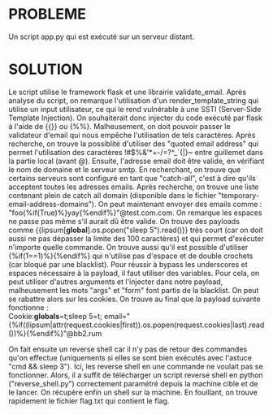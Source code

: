 # PROBLEME
Un script app.py qui est exécuté sur un serveur distant.

# SOLUTION
Le script utilise le framework flask et une librairie validate_email.
Après analyse du script, on remarque l'utilisation d'un render_template_string qui utilise un input utilisateur, ce qui le rend vulnérable à une SSTI (Server-Side Template Injection). On souhaiterait donc injecter du code exécuté par flask à l'aide de {{}} ou {%%}. Malheusement, on doit pouvoir passer le validateur d'email qui nous empêche l'utilisation de tels caractères. Après recherche, on trouve la possiblité d'utiliser des "quoted email address" qui permet l'utilisation des caractères !#$%&'*+-/=?^_`{|}~ entre guillemet dans la partie local (avant @). Ensuite, l'adresse email doit être valide, en vérifiant le nom de domaine et le serveur smtp. En recherchant, on trouve que certains serveurs sont configuré en tant que "catch-all", c'est à dire qu'ils acceptent toutes les adresses emails. Après recherche, on trouve une liste contenant plein de catch all domain (disponible dans le fichier "temporary-email-address-domains"). On peut maintenant envoyer des emails comme : "foo{%if(True)%}yay{%endif%}"@test.com.com. On remarque les espaces ne passe pas même s'il aurait dû être valide. On trouve des payloads comme {{lipsum[__global__].os.popen("sleep 5").read()}} très court (car on doit aussi ne pas dépasser la limite des 100 caractères) et qui permet d'exécuter n'importe quelle commande. On trouve aussi qu'il est possible d'utiliser {%if(1==1)%}{%endif%} qui n'utilise pas d'espace et de double crochets (car bloqué par une blacklist). Pour réussir à bypass les underscores et espaces nécessaire à la payload, il faut utiliser des variables. Pour cela, on peut utiliser d'autres arguments et l'injecter dans notre payload, malheusement les mots "args" et "form" font partis de la blacklist. On peut se rabattre alors sur les cookies. On trouve au final que la payload suivante fonctionne :  
Cookie:__globals__=t;sleep 5=t;
email="{%if((lipsum|attr(request.cookies|first)).os.popen(request.cookies|last).read())%}{%endif%}"@bb2.rum

On fait ensuite un reverse shell car il n'y pas de retour des commandes qu'on effectue (uniquements si elles se sont bien exécutés avec l'astuce "cmd && sleep 3"). Ici, les reverse shell en une commande ne voulait pas se fonctionner. Alors, il a suffit de télécharger un script reverse shell en python ("reverse_shell.py") correctement paramétré depuis la machine cible et de le lancer. On récupère enfin un shell sur la machine. En fouillant, on trouve rapidement le fichier flag.txt qui contient le flag.